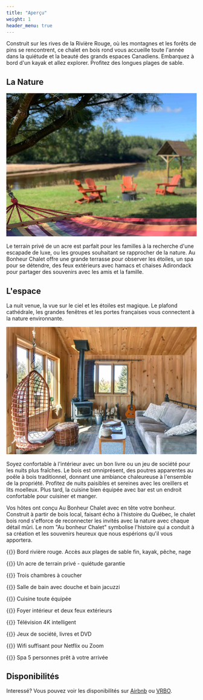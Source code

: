 ```yaml
---
title: "Aperçu"
weight: 1
header_menu: true
---
```


Construit sur les rives de la Rivière Rouge, où les montagnes et les forêts de pins se rencontrent, ce chalet en bois rond vous accueille toute l'année dans la quiétude et la beauté des grands espaces Canadiens. Embarquez à bord d'un kayak et allez explorer. Profitez des longues plages de sable.

## La Nature

![cabin interior](images/unwind.jpg)

Le terrain privé de un acre est parfait pour les familles à la recherche d'une escapade de luxe, ou les groupes souhaitant se rapprocher de la nature. Au Bonheur Chalet offre une grande terrasse pour observer les étoiles, un spa pour se détendre, des feux extérieurs avec hamacs et chaises Adirondack pour partager des souvenirs avec les amis et la famille.

## L'espace

La nuit venue, la vue sur le ciel et les étoiles est magique. Le plafond cathédrale, les grandes fenêtres et les portes françaises vous connectent à la nature environnante.

![cabin interior](images/interior.jpg)

Soyez confortable à l'intérieur avec un bon livre ou un jeu de société pour les nuits plus fraîches. Le bois est omniprésent, des poutres apparentes au poêle à bois traditionnel, donnant une ambiance chaleureuse à l'ensemble de la propriété. Profitez de nuits paisibles et sereines avec les oreillers et lits moelleux. Plus tard, la cuisine bien équipée avec bar est un endroit confortable pour cuisiner et manger.

Vos hôtes ont conçu Au Bonheur Chalet avec en tête votre bonheur. Construit à partir de bois local, faisant écho à l'histoire du Québec, le chalet bois rond s'efforce de reconnecter les invités avec la nature avec chaque détail mûri. Le nom "Au bonheur Chalet" symbolise l'histoire qui a conduit à sa création et les souvenirs heureux que nous espérions qu'il vous apportera.

{{<icon class="fa fa-image">}} Bord rivière rouge. Accès aux plages de sable fin, kayak, pêche, nage

{{<icon class="fa fa-tree">}} Un acre de terrain privé - quiétude garantie

{{<icon class="fa fa-bed">}} Trois chambres à coucher

{{<icon class="fa fa-bath">}} Salle de bain avec douche et bain jacuzzi

{{<icon class="fa fa-utensils">}} Cuisine toute équipée

{{<icon class="fa fa-fire">}} Foyer intérieur et deux feux extérieurs

{{<icon class="fa fa-tv">}} Télévision 4K intelligent

{{<icon class="fa fa-book">}} Jeux de société, livres et DVD

{{<icon class="fa fa-wifi">}} Wifi suffisant pour Netflix ou Zoom

{{<icon class="fa fa-spa">}} Spa 5 personnes prêt à votre arrivée

## Disponibilités

Interessé? Vous pouvez voir les disponibilités sur <a href="https://www.airbnb.ca/rooms/38450385?preview_for_ml=true">Airbnb</a> ou <a href="https://www.vrbo.com/2209616?unitId=2774170">VRBO</a>.
